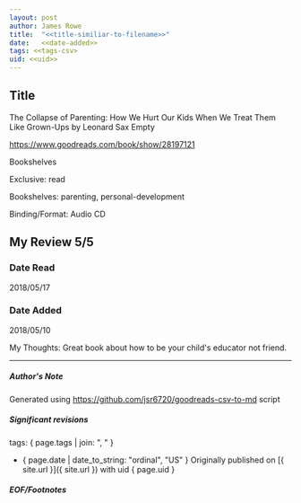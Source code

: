 ```yaml
---
layout: post
author: James Rowe
title:  "<<title-similiar-to-filename>>"
date:   <<date-added>>
tags: <<tags-csv>
uid: <<uid>>
---
```


<!-- highly dependent on how you personally use jekyll templates, and how you want this to show up -->

## Title

The Collapse of Parenting: How We Hurt Our Kids When We Treat Them Like Grown-Ups by Leonard Sax
Empty 

https://www.goodreads.com/book/show/28197121

Bookshelves

Exclusive: read

Bookshelves: parenting, personal-development

Binding/Format: Audio CD

## My Review 5/5

### Date Read
2018/05/17

### Date Added
2018/05/10

My Thoughts: Great book about how to be your child's educator not friend.

---

##### Author's Note

Generated using https://github.com/jsr6720/goodreads-csv-to-md script

##### Significant revisions

tags: { page.tags | join: ", " } <!-- todo move this somewhere -->

- { page.date | date_to_string: "ordinal", "US" } Originally published on [{ site.url }]({ site.url }) with uid { page.uid }

##### EOF/Footnotes
